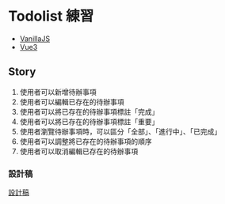 # Todolist 練習

- [VanillaJS](https://g100my.github.io/Todolist/VanillaJS/src/index.html)
- [Vue3](https://g100my.github.io/Todolist/Vue/src/index.html)

## Story

1. 使用者可以新增待辦事項
2. 使用者可以編輯已存在的待辦事項
3. 使用者可以將已存在的待辦事項標註「完成」
4. 使用者可以將已存在的待辦事項標註「重要」
5. 使用者瀏覽待辦事項時，可以區分「全部」、「進行中」、「已完成」
6. 使用者可以調整將已存在的待辦事項的順序
7. 使用者可以取消編輯已存在的待辦事項

### 設計稿

[設計稿](https://hexschool.github.io/THE_F2E_Design/todolist/)
